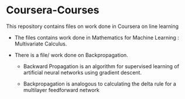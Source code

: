 # Coursera-Courses
This repository contains files on work done in Coursera on line learning


* The files contains work done in  Mathematics for Machine Learning : Multivariate Calculus.

* There is a file/ work done  on Backpropagation.

  * Backward Propagation  is an algorithm for supervised learning of artificial neural networks using gradient descent.
  
  * Backpropagation is analogous to calculating the delta rule for a multilayer feedforward network
